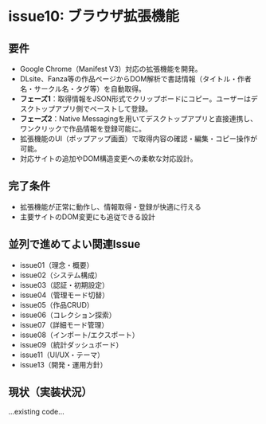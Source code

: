 # issue10: ブラウザ拡張機能

## 要件
- Google Chrome（Manifest V3）対応の拡張機能を開発。
- DLsite、Fanza等の作品ページからDOM解析で書誌情報（タイトル・作者名・サークル名・タグ等）を自動取得。
- **フェーズ1**：取得情報をJSON形式でクリップボードにコピー。ユーザーはデスクトップアプリ側でペーストして登録。
- **フェーズ2**：Native Messagingを用いてデスクトップアプリと直接連携し、ワンクリックで作品情報を登録可能に。
- 拡張機能のUI（ポップアップ画面）で取得内容の確認・編集・コピー操作が可能。
- 対応サイトの追加やDOM構造変更への柔軟な対応設計。

## 完了条件
- 拡張機能が正常に動作し、情報取得・登録が快適に行える
- 主要サイトのDOM変更にも追従できる設計

## 並列で進めてよい関連Issue
- issue01（理念・概要）
- issue02（システム構成）
- issue03（認証・初期設定）
- issue04（管理モード切替）
- issue05（作品CRUD）
- issue06（コレクション探索）
- issue07（詳細モード管理）
- issue08（インポート/エクスポート）
- issue09（統計ダッシュボード）
- issue11（UI/UX・テーマ）
- issue13（開発・運用方針）

## 現状（実装状況）
...existing code...
